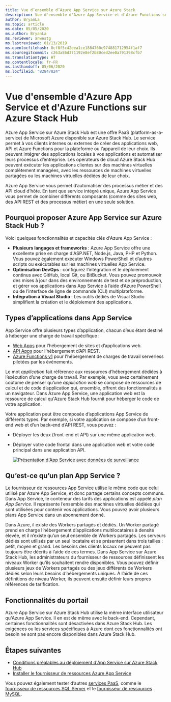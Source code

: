 ```yaml
---
title: Vue d’ensemble d’Azure App Service sur Azure Stack
description: Vue d'ensemble d'Azure App Service et d'Azure Functions sur Azure Stack Hub.
author: BryanLa
ms.topic: article
ms.date: 05/05/2020
ms.author: BryanLa
ms.reviewer: anwestg
ms.lastreviewed: 01/13/2019
ms.openlocfilehash: 8cf8f5c42eea1ce1884760c974881712954f1af7
ms.sourcegitcommit: c263a86d371192e8ef2b80ced2ee0a791398cfb7
ms.translationtype: HT
ms.contentlocale: fr-FR
ms.lasthandoff: 05/06/2020
ms.locfileid: "82847824"
---
```

# <a name="azure-app-service-and-azure-functions-on-azure-stack-hub-overview"></a>Vue d'ensemble d'Azure App Service et d'Azure Functions sur Azure Stack Hub

Azure App Service sur Azure Stack Hub est une offre PaaS (platform-as-a-service) de Microsoft Azure disponible sur Azure Stack Hub. Le service permet à vos clients internes ou externes de créer des applications web, API et Azure Functions pour la plateforme ou l’appareil de leur choix. Ils peuvent intégrer des applications locales à vos applications et automatiser leurs processus d’entreprise. Les opérateurs de cloud Azure Stack Hub peuvent exécuter les applications clientes sur des machines virtuelles complètement managées, avec les ressources de machines virtuelles partagées ou les machines virtuelles dédiées de leur choix.

Azure App Service vous permet d’automatiser des processus métier et des API cloud d’hôte. En tant que service intégré unique, Azure App Service vous permet de combiner différents composants (comme des sites web, des API REST et des processus métier) en une seule solution.

## <a name="why-offer-azure-app-service-on-azure-stack-hub"></a>Pourquoi proposer Azure App Service sur Azure Stack Hub ?

Voici quelques fonctionnalités et capacités clés d'Azure App Service :

- **Plusieurs langages et frameworks** : Azure App Service offre une excellente prise en charge d'ASP.NET, Node.js, Java, PHP et Python. Vous pouvez également exécuter Windows PowerShell et d’autres scripts ou exécutables sur les machines virtuelles App Service.
- **Optimisation DevOps** : configurez l’intégration et le déploiement continus avec GitHub, local Git, ou BitBucket. Vous pouvez promouvoir des mises à jour dans des environnements de test et de préproduction, et gérer vos applications dans App Service à l’aide d’Azure PowerShell ou de l’interface de ligne de commande (CLI) multiplateforme.
- **Intégration à Visual Studio** : Les outils dédiés de Visual Studio simplifient la création et le déploiement des applications.

## <a name="app-types-in-app-service"></a>Types d’applications dans App Service

App Service offre plusieurs types d’application, chacun d’eux étant destiné à héberger une charge de travail spécifique :

- [Web Apps](/azure/app-service/overview) pour l’hébergement de sites et d’applications web.
- [API Apps](/azure/app-service/overview) pour l’hébergement d’API REST.
- [Azure Functions v1](/azure/azure-functions) pour l'hébergement de charges de travail serverless pilotées par les événements.

Le mot *application* fait référence aux ressources d’hébergement dédiées à l’exécution d’une charge de travail. Par exemple, vous avez certainement coutume de penser qu’une *application web* se compose de ressources de calcul et de code d’application qui, ensemble, offrent des fonctionnalités à un navigateur. Dans Azure App Service, une application web est la ressource de calcul qu'Azure Stack Hub fournit pour héberger le code de votre application.

Votre application peut être composée d’applications App Service de différents types. Par exemple, si votre application se compose d’un front-end web et d’un back-end d’API REST, vous pouvez :

- Déployer les deux (front-end et API) sur une même application web.
- Déployer votre code frontal dans une application web et votre code principal dans une application API.

   [![Présentation d'App Service avec données de surveillance](media/azure-stack-app-service-overview/image01.png "Présentation d’App Service avec données de surveillance")](media/azure-stack-app-service-overview/image01.png#lightbox)

## <a name="what-is-an-app-service-plan"></a>Qu’est-ce qu’un plan App Service ?

Le fournisseur de ressources App Service utilise le même code que celui utilisé par Azure App Service, et donc partage certains concepts communs. Dans App Service, le conteneur des tarifs des applications est appelé *plan App Service*. Il représente l’ensemble des machines virtuelles dédiées qui sont utilisées pour contenir vos applications. Vous pouvez avoir plusieurs plans App Service dans un abonnement donné.

Dans Azure, il existe des Workers partagés et dédiés. Un Worker partagé prend en charge l’hébergement d’applications multilocataires à densité élevée, et il n’existe qu’un seul ensemble de Workers partagés. Les serveurs dédiés sont utilisés par un seul locataire et se présentent dans trois tailles : petit, moyen et grand. Les besoins des clients locaux ne peuvent pas toujours être décrits à l’aide de ces termes. Dans App Service sur Azure Stack Hub, les administrateurs du fournisseur de ressources définissent les niveaux Worker qu'ils souhaitent rendre disponibles. Vous pouvez définir plusieurs jeux de Workers partagés ou des jeux différents de Workers dédiés selon leurs besoins d’hébergements uniques. À l’aide de ces définitions de niveau Worker, ils peuvent ensuite définir leurs propres références de tarification.

## <a name="portal-features"></a>Fonctionnalités du portail

Azure App Service sur Azure Stack Hub utilise la même interface utilisateur qu'Azure App Service. Il en est de même avec le back-end. Cependant, certaines fonctionnalités sont désactivées dans Azure Stack Hub. Les exigences ou les services spécifiques à Azure dont ces fonctionnalités ont besoin ne sont pas encore disponibles dans Azure Stack Hub.

## <a name="next-steps"></a>Étapes suivantes

- [Conditions préalables au déploiement d'App Service sur Azure Stack Hub](azure-stack-app-service-before-you-get-started.md)
- [Installer le fournisseur de ressources Azure App Service](azure-stack-app-service-deploy.md)

Vous pouvez également tester d’autres [services PaaS](service-plan-offer-subscription-overview.md), comme le [fournisseur de ressources SQL Server](azure-stack-sql-resource-provider-deploy.md) et le [fournisseur de ressources MySQL](azure-stack-mysql-resource-provider-deploy.md).
